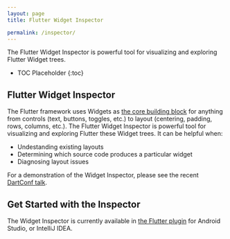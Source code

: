 ```yaml
---
layout: page
title: Flutter Widget Inspector

permalink: /inspector/
---
```


The Flutter Widget Inspector is powerful tool for visualizing and exploring
Flutter Widget trees.

* TOC Placeholder
{:toc}

## Flutter Widget Inspector

The Flutter framework uses Widgets as [the core building
block](https://flutter.io/widgets-intro/) for anything from controls (text,
buttons, toggles, etc.) to layout (centering, padding, rows, columns, etc.). The
Flutter Widget Inspector is powerful tool for visualizing and exploring Flutter
these Widget trees. It can be helpful when:

* Undestanding existing layouts
* Determining which source code produces a particular widget
* Diagnosing layout issues

For a demonstration of the Widget Inspector, please see the recent
[DartConf talk](https://www.youtube.com/watch?v=JIcmJNT9DNI).

## Get Started with the Inspector

The Widget Inspector is currently available in [the Flutter
plugin](https://flutter.io/ide-setup/) for Android Studio, or IntelliJ IDEA.
